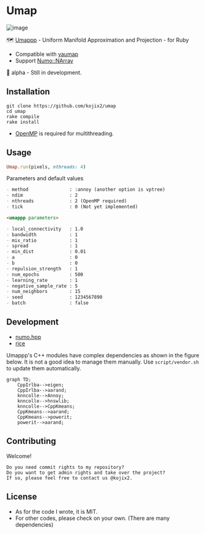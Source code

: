 # Umap

![image](https://user-images.githubusercontent.com/5798442/155692246-fa8e0fb0-33c2-4265-a1bf-228d4f80ebdb.png)

🗺️ [Umappp](https://github.com/LTLA/umappp) - Uniform Manifold Approximation and Projection - for Ruby

* Compatible with [yaumap](https://github.com/LTLA/yaumap)
* Support [Numo::NArray](https://github.com/ruby-numo/numo-narray)

🚧 alpha - Still in development.

## Installation

```
git clone https://github.com/kojix2/umap
cd umap
rake compile
rake install
```

* [OpenMP](https://www.openmp.org) is required for multithreading.

## Usage

```ruby
Umap.run(pixels, nthreads: 4)
```

Parameters and default values

```markdown
- method               : :annoy (another option is vptree)
- ndim                 : 2
- nthreads             : 2 (OpenMP required)
- tick                 : 0 (Not yet implemented)

<umappp parameters>

- local_connectivity   : 1.0
- bandwidth            : 1
- mix_ratio            : 1
- spread               : 1
- min_dist             : 0.01
- a                    : 0
- b                    : 0
- repulsion_strength   : 1
- num_epochs           : 500
- learning_rate        : 1
- negative_sample_rate : 5
- num_neighbors        : 15
- seed                 : 1234567890
- batch                : false
```

## Development

* [numo.hpp](https://github.com/ankane/numo.hpp)
* [rice](https://github.com/jasonroelofs/rice)

Umappp's C++ modules have complex dependencies as shown in the figure below. It is not a good idea to manage them manually. Use `script/vendor.sh` to update them automatically.

```mermaid
graph TD;
    CppIrlba-->eigen;
    CppIrlba-->aarand;
    knncolle-->Annoy;
    knncolle-->hnswlib;
    knncolle-->CppKmeans;
    CppKmeans-->aarand;
    CppKmeans-->powerit;
    powerit-->aarand;
```

## Contributing

Welcome!

    Do you need commit rights to my repository?
    Do you want to get admin rights and take over the project?
    If so, please feel free to contact us @kojix2.

## License

* As for the code I wrote, it is MIT.
* For other codes, please check on your own. (There are many dependencies)
